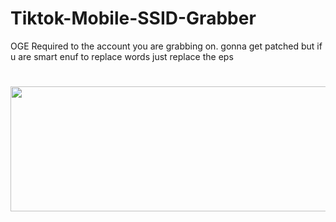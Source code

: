 # Tiktok-Mobile-SSID-Grabber
OGE Required to the account you are grabbing on.
gonna get patched but if u are smart enuf to replace words just replace the eps 


<h1 align="center">
  <img  src="https://i.imgur.com/K2wvKes.png" height="200" width="2000" />
  <br/>
</h1>
